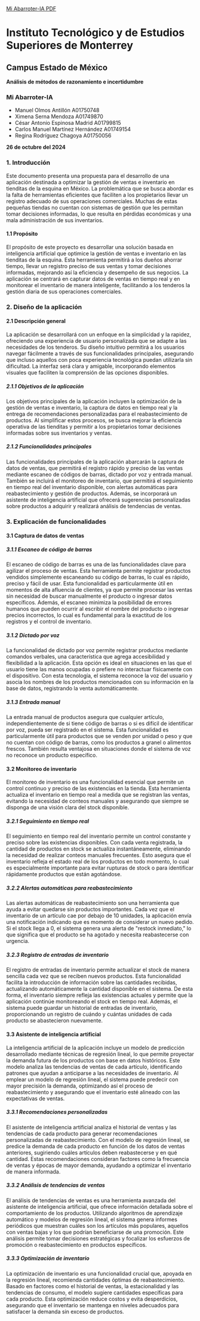 [Mi Abarroter-IA PDF](https://github.com/molmos14/MiAbarroterIA/blob/master/MiAbarroterIA.pdf)

# Instituto Tecnológico y de Estudios Superiores de Monterrey
## Campus Estado de México
**Análisis de métodos de razonamiento e incertidumbre**

### Mi Abarroter-IA
- Manuel Olmos Antillón A01750748
- Ximena Serna Mendoza A01749870
- César Antonio Espinosa Madrid A01799815
- Carlos Manuel Martínez Hernández A01749154
- Regina Rodríguez Chagoya A01750056

**26 de octubre del 2024**

### 1. Introducción
Este documento presenta una propuesta para el desarrollo de una aplicación destinada a optimizar la gestión de ventas e inventario en tienditas de la esquina en México. La problemática que se busca abordar es la falta de herramientas eficientes que faciliten a los propietarios llevar un registro adecuado de sus operaciones comerciales. Muchas de estas pequeñas tiendas no cuentan con sistemas de gestión que les permitan tomar decisiones informadas, lo que resulta en pérdidas económicas y una mala administración de sus inventarios.

#### 1.1 Propósito
El propósito de este proyecto es desarrollar una solución basada en inteligencia artificial que optimice la gestión de ventas e inventario en las tienditas de la esquina. Esta herramienta permitirá a los dueños ahorrar tiempo, llevar un registro preciso de sus ventas y tomar decisiones informadas, mejorando así la eficiencia y desempeño de sus negocios. La aplicación se centrará en capturar datos de ventas en tiempo real y en monitorear el inventario de manera inteligente, facilitando a los tenderos la gestión diaria de sus operaciones comerciales.

### 2. Diseño de la aplicación
#### 2.1 Descripción general
La aplicación se desarrollará con un enfoque en la simplicidad y la rapidez, ofreciendo una experiencia de usuario personalizada que se adapte a las necesidades de los tenderos. Su diseño intuitivo permitirá a los usuarios navegar fácilmente a través de sus funcionalidades principales, asegurando que incluso aquellos con poca experiencia tecnológica puedan utilizarla sin dificultad. La interfaz será clara y amigable, incorporando elementos visuales que faciliten la comprensión de las opciones disponibles.

##### 2.1.1 Objetivos de la aplicación
Los objetivos principales de la aplicación incluyen la optimización de la gestión de ventas e inventario, la captura de datos en tiempo real y la entrega de recomendaciones personalizadas para el reabastecimiento de productos. Al simplificar estos procesos, se busca mejorar la eficiencia operativa de las tienditas y permitir a los propietarios tomar decisiones informadas sobre sus inventarios y ventas.

##### 2.1.2 Funcionalidades principales
Las funcionalidades principales de la aplicación abarcarán la captura de datos de ventas, que permitirá el registro rápido y preciso de las ventas mediante escaneo de códigos de barras, dictado por voz y entrada manual. También se incluirá el monitoreo de inventario, que permitirá el seguimiento en tiempo real del inventario disponible, con alertas automáticas para reabastecimiento y gestión de productos. Además, se incorporará un asistente de inteligencia artificial que ofrecerá sugerencias personalizadas sobre productos a adquirir y realizará análisis de tendencias de ventas.

### 3. Explicación de funcionalidades
#### 3.1 Captura de datos de ventas
##### 3.1.1 Escaneo de código de barras
El escaneo de código de barras es una de las funcionalidades clave para agilizar el proceso de ventas. Esta herramienta permite registrar productos vendidos simplemente escaneando su código de barras, lo cual es rápido, preciso y fácil de usar. Esta funcionalidad es particularmente útil en momentos de alta afluencia de clientes, ya que permite procesar las ventas sin necesidad de buscar manualmente el producto o ingresar datos específicos. Además, el escaneo minimiza la posibilidad de errores humanos que pueden ocurrir al escribir el nombre del producto o ingresar precios incorrectos, lo cual es fundamental para la exactitud de los registros y el control de inventario.

##### 3.1.2 Dictado por voz
La funcionalidad de dictado por voz permite registrar productos mediante comandos verbales, una característica que agrega accesibilidad y flexibilidad a la aplicación. Esta opción es ideal en situaciones en las que el usuario tiene las manos ocupadas o prefiere no interactuar físicamente con el dispositivo. Con esta tecnología, el sistema reconoce la voz del usuario y asocia los nombres de los productos mencionados con su información en la base de datos, registrando la venta automáticamente.

##### 3.1.3 Entrada manual
La entrada manual de productos asegura que cualquier artículo, independientemente de si tiene código de barras o si es difícil de identificar por voz, pueda ser registrado en el sistema. Esta funcionalidad es particularmente útil para productos que se venden por unidad o peso y que no cuentan con código de barras, como los productos a granel o alimentos frescos. También resulta ventajosa en situaciones donde el sistema de voz no reconoce un producto específico.

#### 3.2 Monitoreo de inventario
El monitoreo de inventario es una funcionalidad esencial que permite un control continuo y preciso de las existencias en la tienda. Esta herramienta actualiza el inventario en tiempo real a medida que se registran las ventas, evitando la necesidad de conteos manuales y asegurando que siempre se disponga de una visión clara del stock disponible.

##### 3.2.1 Seguimiento en tiempo real
El seguimiento en tiempo real del inventario permite un control constante y preciso sobre las existencias disponibles. Con cada venta registrada, la cantidad de productos en stock se actualiza instantáneamente, eliminando la necesidad de realizar conteos manuales frecuentes. Esto asegura que el inventario refleja el estado real de los productos en todo momento, lo cual es especialmente importante para evitar rupturas de stock o para identificar rápidamente productos que están agotándose.

##### 3.2.2 Alertas automáticas para reabastecimiento
Las alertas automáticas de reabastecimiento son una herramienta que ayuda a evitar quedarse sin productos importantes. Cada vez que el inventario de un artículo cae por debajo de 10 unidades, la aplicación envía una notificación indicando que es momento de considerar un nuevo pedido. Si el stock llega a 0, el sistema genera una alerta de "restock inmediato," lo que significa que el producto se ha agotado y necesita reabastecerse con urgencia.

##### 3.2.3 Registro de entradas de inventario
El registro de entradas de inventario permite actualizar el stock de manera sencilla cada vez que se reciben nuevos productos. Esta funcionalidad facilita la introducción de información sobre las cantidades recibidas, actualizando automáticamente la cantidad disponible en el sistema. De esta forma, el inventario siempre refleja las existencias actuales y permite que la aplicación continúe monitoreando el stock en tiempo real. Además, el sistema puede guardar un historial de entradas de inventario, proporcionando un registro de cuándo y cuántas unidades de cada producto se abastecieron nuevamente.

#### 3.3 Asistente de inteligencia artificial
La inteligencia artificial de la aplicación incluye un modelo de predicción desarrollado mediante técnicas de regresión lineal, lo que permite proyectar la demanda futura de los productos con base en datos históricos. Este modelo analiza las tendencias de ventas de cada artículo, identificando patrones que ayudan a anticiparse a las necesidades de inventario. Al emplear un modelo de regresión lineal, el sistema puede predecir con mayor precisión la demanda, optimizando así el proceso de reabastecimiento y asegurando que el inventario esté alineado con las expectativas de ventas.

##### 3.3.1 Recomendaciones personalizadas
El asistente de inteligencia artificial analiza el historial de ventas y las tendencias de cada producto para generar recomendaciones personalizadas de reabastecimiento. Con el modelo de regresión lineal, se predice la demanda de cada producto en función de los datos de ventas anteriores, sugiriendo cuáles artículos deben reabastecerse y en qué cantidad. Estas recomendaciones consideran factores como la frecuencia de ventas y épocas de mayor demanda, ayudando a optimizar el inventario de manera informada.

##### 3.3.2 Análisis de tendencias de ventas
El análisis de tendencias de ventas es una herramienta avanzada del asistente de inteligencia artificial, que ofrece información detallada sobre el comportamiento de los productos. Utilizando algoritmos de aprendizaje automático y modelos de regresión lineal, el sistema genera informes periódicos que muestran cuáles son los artículos más populares, aquellos con ventas bajas y los que podrían beneficiarse de una promoción. Este análisis permite tomar decisiones estratégicas y focalizar los esfuerzos de promoción o reabastecimiento en productos específicos.

##### 3.3.3 Optimización de inventario
La optimización de inventario es una funcionalidad crucial que, apoyada en la regresión lineal, recomienda cantidades óptimas de reabastecimiento. Basado en factores como el historial de ventas, la estacionalidad y las tendencias de consumo, el modelo sugiere cantidades específicas para cada producto. Esta optimización reduce costos y evita desperdicios, asegurando que el inventario se mantenga en niveles adecuados para satisfacer la demanda sin exceso de productos.
